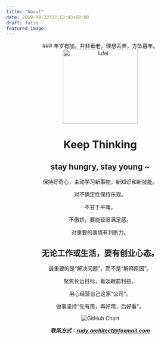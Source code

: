 ```yaml
---
title: "About"
date: 2019-09-23T17:53:43+08:00
draft: false
featured_image:
---
```

<center>
### 年岁有加，并非垂老。理想丢弃，方坠暮年。
<img alt="lufei" style="width:200px;height:200px" src="https://rudyarchitect.github.io/site-images/life/lufei.jpeg">

# Keep Thinking

## **stay hungry, stay young ~**

保持好奇心，主动学习新事物，新知识和新技能。

对不确定性保持乐观。

不甘于平庸。

不傲娇，要能延迟满足感。

对重要的事情有判断力。

## **无论工作或生活，要有创业心态。**

最重要的是“解决问题”，而不是“解释原因”。

聚焦长远目标，看淡眼前利益。

用心经营自己这家“公司”。

做事坚持“先有用，再好用，后好看”。
  
![GitHub Chart](https://ghchart.rshah.org/rudyarchitect)

***联系方式：rudy.architect@foxmail.com***

</center>